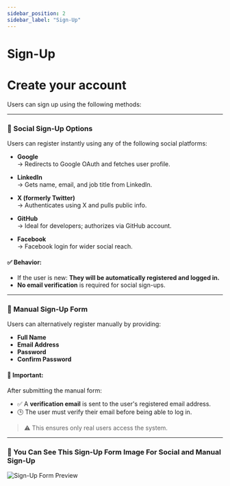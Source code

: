 ```yaml
---
sidebar_position: 2
sidebar_label: "Sign-Up"
---
```


# Sign-Up

# Create your account

Users can sign up using the following methods:

---

### 🔐 Social Sign-Up Options

Users can register instantly using any of the following social platforms:

- **Google**  
  → Redirects to Google OAuth and fetches user profile.

- **LinkedIn**  
  → Gets name, email, and job title from LinkedIn.

- **X (formerly Twitter)**  
  → Authenticates using X and pulls public info.

- **GitHub**  
  → Ideal for developers; authorizes via GitHub account.

- **Facebook**  
  → Facebook login for wider social reach.

#### ✅ Behavior:

- If the user is new: **They will be automatically registered and logged in.**
- **No email verification** is required for social sign-ups.

---

### 📝 Manual Sign-Up Form

Users can alternatively register manually by providing:

- **Full Name**
- **Email Address**
- **Password**
- **Confirm Password**

#### 🔔 Important:

After submitting the manual form:

- ✅ A **verification email** is sent to the user's registered email address.
- 🕒 The user must verify their email before being able to log in.

> ⚠️ This ensures only real users access the system.

---

### 📝 You Can See This Sign-Up Form Image For Social and Manual Sign-Up

<div style={{ display: 'flex', justifyContent: 'center', marginTop: '3rem' }}>
  <img
    src="/img/auth-images/Signup.png"
    alt="Sign-Up Form Preview"
    style={{
      width: '50%',
      borderRadius: '10px',
      boxShadow: '0 4px 12px rgba(0, 0, 0, 0.1)'
    }}
  />
</div>
